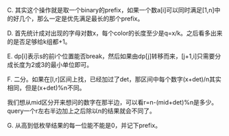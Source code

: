 C. 其实这个操作就是取一个binary的prefix，如果一个数a[i]可以同时满足[1,n]中的好几个，那么一定是优先满足最长的那个prefix。

D. 首先统计成对出现的字母对数x，每个color的长度至少是q=x/k。之后看多出来的是否足够给k组都+1。

E. dp[i]表示s的前i个位置能否break，然后如果由dp[j]转移而来，[j+1,i]只需要分成长度为2或3的最小单位即可。

F. 二分。如果在[l,r]区间上找，已经加过了det，那区间中每个数字(x+det)/n其实相同，但是(x+det)%n不同。

   我们想从mid区分开来想问的数字在那半边，可以看r=n-(mid+det)%n是多少。query一个r左右半边加上之后除以n的结果就会不同了。
   
G. 从高到低枚举结果的每一位能不能是0，并记下prefix。
